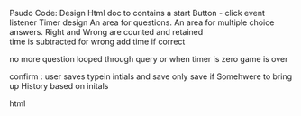 Psudo Code:
Design Html doc to contains a start Button - click event listener
Timer design
An area for questions.
An area for multiple choice answers.
Right and Wrong are counted and retained  
time is subtracted for wrong
add time if correct

no more question looped through query 
or when timer is zero
game is over



confirm : user saves typein intials and save
only save if 
Somehwere to bring up History based on initals

html
